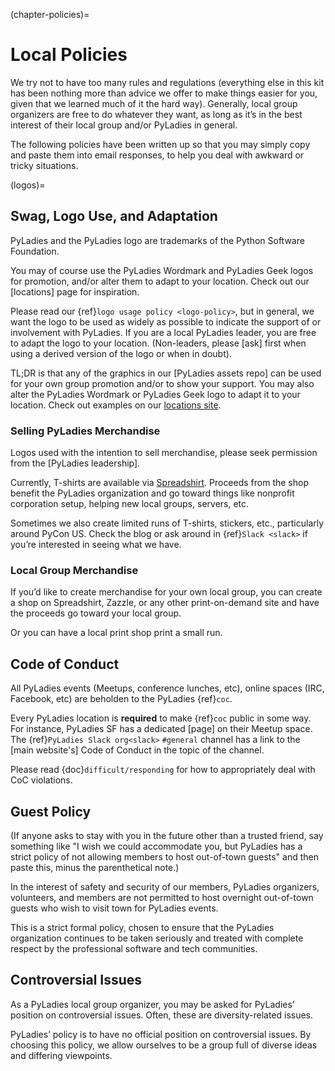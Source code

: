 (chapter-policies)=
# Local Policies

We try not to have too many rules and regulations (everything else in this kit has been nothing more than advice we offer to make things easier for you, given that we learned much of it the hard way). Generally, local group organizers are free to do whatever they want, as long as it’s in the best interest of their local group and/or PyLadies in general.

The following policies have been written up so that you may simply copy and paste them into email responses, to help you deal with awkward or tricky situations.

(logos)=

## Swag, Logo Use, and Adaptation

PyLadies and the PyLadies logo are trademarks of the Python Software Foundation.

You may of course use the PyLadies Wordmark and PyLadies Geek logos for promotion, and/or alter them to adapt to your location.  Check out our [locations] page for inspiration.

Please read our {ref}`logo usage policy <logo-policy>`, but in general, we want the logo to be used as widely as possible to indicate the support of or involvement with PyLadies. If you are a local PyLadies leader, you are free to adapt the logo to your location.  (Non-leaders, please [ask] first when using a derived version of the logo or when in doubt).

TL;DR is that any of the graphics in our [PyLadies assets repo] can be used for your own group promotion and/or to show your support.  You may also alter the PyLadies Wordmark or PyLadies Geek logo to adapt it to your location. Check out examples on our [locations site](http://www.pyladies.com/locations).

### Selling PyLadies Merchandise

Logos used with the intention to sell merchandise, please seek permission from the [PyLadies leadership].

Currently, T-shirts are available via [Spreadshirt](https://shop.spreadshirt.com/pyladies/). Proceeds from the shop benefit the PyLadies organization and go toward things like nonprofit corporation setup, helping new local groups, servers, etc.

Sometimes we also create limited runs of T-shirts, stickers, etc., particularly around PyCon US. Check the blog or ask around in {ref}`Slack <slack>` if you’re interested in seeing what we have.

### Local Group Merchandise

If you’d like to create merchandise for your own local group, you can create a shop on Spreadshirt, Zazzle, or any other print-on-demand site and have the proceeds go toward your local group.

Or you can have a local print shop print a small run.

## Code of Conduct

All PyLadies events (Meetups, conference lunches, etc), online spaces (IRC, Facebook, etc) are beholden to the PyLadies {ref}`coc`.

Every PyLadies location is **required** to make {ref}`coc` public in some way.  For instance, PyLadies SF has a dedicated [page] on their Meetup space.
The {ref}`PyLadies Slack org<slack>` `#general` channel has a link to the [main website's] Code of Conduct in the topic of the channel.

Please read {doc}`difficult/responding` for how to appropriately deal with CoC violations.

## Guest Policy

(If anyone asks to stay with you in the future other than a trusted friend, say something like "I wish we could accommodate you, but
PyLadies has a strict policy of not allowing members to host out-of-town guests" and then paste this, minus the parenthetical note.)

In the interest of safety and security of our members, PyLadies organizers, volunteers, and members are not permitted to host overnight out-of-town guests who wish to visit town for PyLadies events.

This is a strict formal policy, chosen to ensure that the PyLadies organization continues to be taken seriously and treated with complete respect by the professional software and tech communities.

## Controversial Issues

As a PyLadies local group organizer, you may be asked for PyLadies’ position on controversial issues. Often, these are diversity-related issues.

PyLadies’ policy is to have no official position on controversial issues. By choosing this policy, we allow ourselves to be a group full of diverse ideas and differing viewpoints.
